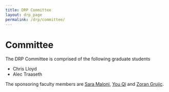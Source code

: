 ```yaml
---
title: DRP Committee 
layout: drp_page
permalink: /drp/committee/
---
```


<h1 class="mb-3">Committee</h1>

The DRP Committee is comprised of the following graduate students

- Chris Lloyd
- Alec Traaseth

The sponsoring faculty members are [Sara Maloni](https://math.virginia.edu/people/sm4cw/), [You Qi](https://math.virginia.edu/people/yq2dw/) and [Zoran Grujic](https://math.virginia.edu/people/zg7c/).
